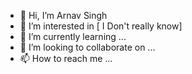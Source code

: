 - 👋 Hi, I’m Arnav Singh
- 👀 I’m interested in [ I Don't really know]
- 🌱 I’m currently learning ...
- 💞️ I’m looking to collaborate on ...
- 📫 How to reach me ...
